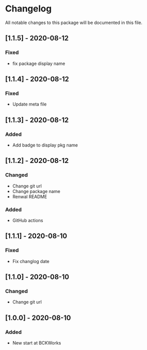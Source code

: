 # Changelog
All notable changes to this package will be documented in this file.

## [1.1.5] - 2020-08-12

### Fixed

- fix package display name

## [1.1.4] - 2020-08-12

### Fixed

- Update meta file

## [1.1.3] - 2020-08-12

### Added

- Add badge to display pkg name

## [1.1.2] - 2020-08-12

### Changed

- Change git url
- Change package name
- Renwal README

### Added

- GitHub actions

## [1.1.1] - 2020-08-10

### Fixed

- Fix changlog date

## [1.1.0] - 2020-08-10

### Changed

- Change git url

## [1.0.0] - 2020-08-10

### Added 

- New start at BCKWorks
